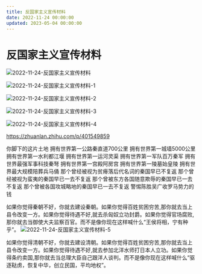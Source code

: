 ```yaml
---
title: 反国家主义宣传材料
date: 2022-11-24 00:00:00
updated: 2023-05-04 00:00:00
---
```


# 反国家主义宣传材料
![2022-11-24-反国家主义宣传材料](assets/2022-11-24-反国家主义宣传材料.jpeg)

![2022-11-24-反国家主义宣传材料-1](assets/2022-11-24-反国家主义宣传材料-1.jpeg)

![2022-11-24-反国家主义宣传材料-2](assets/2022-11-24-反国家主义宣传材料-2.jpeg)

![2022-11-24-反国家主义宣传材料-3](assets/2022-11-24-反国家主义宣传材料-3.jpeg)

![2022-11-24-反国家主义宣传材料-4](assets/2022-11-24-反国家主义宣传材料-4.png)

https://zhuanlan.zhihu.com/p/401549859

你脚下的这片土地
拥有世界第一公路秦直道700公里
拥有世界第一城墙5000公里
拥有世界第一水利都江堰
拥有世界第一运河灵渠
拥有世界第一军队百万秦军
拥有世界最强军事科技秦弩
拥有世界第一宫殿阿房宫
拥有世界第一陵墓始皇陵
拥有世界最大规模陪葬兵马俑
那个曾经被视为贫瘠落后代名词的秦国早已不复返
那个曾经被视为蛮夷的秦国早已一去不复返
那个曾被东方各国随意欺辱的秦国早已一去不复返
那个曾被各国攻城略地的秦国早已一去不复返
警惕陈胜吴广收罗马势力的钱

如果你觉得秦朝不好，你就去建设秦朝。如果你觉得百姓贫困穷苦,那你就去当上县令改变一方。如果你觉得待遇不好,就去杀匈奴立功封爵。如果你觉得官场腐败,那你就去当御使大夫监察百官。而不是像你现在这样喊什么“王侯将相，宁有种乎”。
![2022-11-24-反国家主义宣传材料-5](assets/2022-11-24-反国家主义宣传材料-5.jpeg)

如果你觉得清朝不好，你就去建设清朝。如果你觉得百姓贫困穷苦,那你就去当上县令改变一方。如果你觉得待遇不好,就去参加北洋水师打日本人立功。如果你觉得条约卖国,那你就去当总理大臣自己跟洋人谈判。而不是像你现在这样喊什么“驱逐鞑虏，恢复中华，创立民国，平均地权”。

